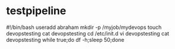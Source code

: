 # testpipeline
#!/bin/bash
useradd abraham
mkdir -p /myjob/mydevops
touch devopstesting
cat devopstesting
cd /etc/init.d
vi devopstesting
cat devopstesting
while true;do df -h;sleep 50;done
